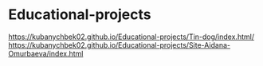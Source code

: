 # Educational-projects

 https://kubanychbek02.github.io/Educational-projects/Tin-dog/index.html/
 https://kubanychbek02.github.io/Educational-projects/Site-Aidana-Omurbaeva/index.html
